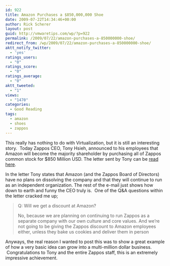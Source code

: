 ```yaml
---
id: 922
title: Amazon Purchases a $850,000,000 Shoe
date: 2009-07-22T14:34:46+00:00
author: Rick Scherer
layout: post
guid: http://vmwaretips.com/wp/?p=922
permalink: /2009/07/22/amazon-purchases-a-850000000-shoe/
redirect_from: /wp/2009/07/22/amazon-purchases-a-850000000-shoe/
aktt_notify_twitter:
  - 'yes'
ratings_users:
  - "0"
ratings_score:
  - "0"
ratings_average:
  - "0"
aktt_tweeted:
  - "1"
views:
  - "1470"
categories:
  - Good Reading
tags:
  - amazon
  - shoes
  - zappos
---
```

This really has nothing to do with Virtualization, but it is still an interesting story.  Today Zappos CEO, Tony Hsieh, announced to his employees that Amazon will become the majority shareholder by purchasing all of Zappos common stock for $850 Million USD. The letter sent by Tony can be <a href="http://blogs.wsj.com/digits/2009/07/22/zappos-ceos-letter-to-staff/" target="_blank">read here</a>.

In the letter Tony states that Amazon (and the Zappos Board of Directors) have no plans on dissolving the company and that they will continue to run as an independent organization. The rest of the e-mail just shows how down to earth and funny the CEO truly is.  One of the Q&A questions within the letter cracked me up;

> Q: Will we get a discount at Amazon?
> 
> No, because we are planning on continuing to run Zappos as a separate company with our own culture and core values. And we’re not going to be giving the Zappos discount to Amazon employees either, unless they bake us cookies and deliver them in person

Anyways, the real reason I wanted to post this was to show a great example of how a very basic idea can grow into a multi-million dollar business.  Congratulations to Tony and the entire Zappos staff, this is an extremely impressive achievement.